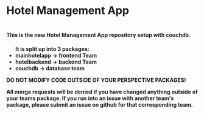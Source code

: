 <h1>Hotel Management App<h1>

<h4>This is the new Hotel Management App repository setup with couchdb.<h4>

<ul>
	It is split up into 3 packages: 

<li>mainhotelapp -> frontend Team</li>
<li>hotelbackend -> backend Team</li>
<li>couchdb      -> database team</li>

</ul>


<b>DO NOT MODIFY CODE OUTSIDE OF YOUR PERSPECTIVE PACKAGES!</b>
<p>
All merge requests will be denied if you have changed anything outside of your teams package. If you run into an issue with another team's package, please submit an issue on github for that corresponding team. </p>


